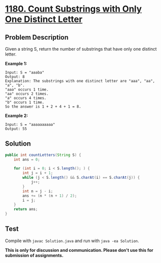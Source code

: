 # [1180. Count Substrings with Only One Distinct Letter][title]

## Problem Description

Given a string S, return the number of substrings that have only one distinct letter.

**Example 1:**

```
Input: S = "aaaba"
Output: 8
Explanation: The substrings with one distinct letter are "aaa", "aa", "a", "b".
"aaa" occurs 1 time.
"aa" occurs 2 times.
"a" occurs 4 times.
"b" occurs 1 time.
So the answer is 1 + 2 + 4 + 1 = 8.
```

**Example 2:**

```
Input: S = "aaaaaaaaaa"
Output: 55
```

## Solution

```java
public int countLetters(String S) {
    int ans = 0;
    
    for (int i = 0; i < S.length(); ) {
        int j = i + 1;
        while (j < S.length() && S.charAt(i) == S.charAt(j)) {
            j++;
        }
        int n = j - i;
        ans += (n * (n + 1) / 2);
        i = j;
    }
    return ans;
}
```

## Test

Compile with `javac Solution.java` and run with `java -ea Solution`.

**This is only for discussion and communication. Please don't use this for submission of assignments.**

[title]: https://leetcode.com/problems/count-substrings-with-only-one-distinct-letter/